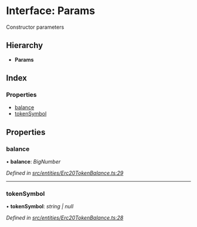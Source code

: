 # Interface: Params

Constructor parameters

## Hierarchy

* **Params**

## Index

### Properties

* [balance](_entities_erc20tokenbalance_.params.md#balance)
* [tokenSymbol](_entities_erc20tokenbalance_.params.md#tokensymbol)

## Properties

###  balance

• **balance**: *BigNumber*

*Defined in [src/entities/Erc20TokenBalance.ts:29](https://github.com/PolymathNetwork/polymath-sdk/blob/e8bbc1e/src/entities/Erc20TokenBalance.ts#L29)*

___

###  tokenSymbol

• **tokenSymbol**: *string | null*

*Defined in [src/entities/Erc20TokenBalance.ts:28](https://github.com/PolymathNetwork/polymath-sdk/blob/e8bbc1e/src/entities/Erc20TokenBalance.ts#L28)*
